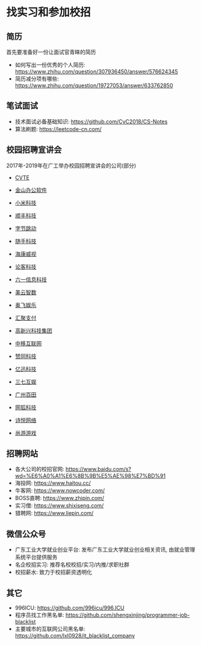 # 找实习和参加校招

## 简历
首先要准备好一份让面试官青睐的简历
- 如何写出一份优秀的个人简历: https://www.zhihu.com/question/307936450/answer/576624345
- 简历减分项有哪些: https://www.zhihu.com/question/19727053/answer/633762850

## 笔试面试
- 技术面试必备基础知识: https://github.com/CyC2018/CS-Notes
- 算法刷题: https://leetcode-cn.com/

## 校园招聘宣讲会
2017年-2019年在广工举办校园招聘宣讲会的公司(部分)

- [CVTE](http://www.cvte.com/)
- [金山办公软件](http://join.wps.cn/)
- [小米科技](https://www.mi.com/about/join/)
- [顺丰科技](http://www.sf-tech.com.cn/)
- [字节跳动](https://job.bytedance.com/)
- [随手科技](https://www.sui.com/)
- [海康威视](https://www.hikvision.com/cn/)

- [论客科技](https://www.lunkr.cn/)
- [六一信息科技](http://www.61info.cn/)
- [美云智数](https://www.meicloud.com/)
- [奥飞娱乐](http://gdalpha.zhaopin.com/)
- [汇聚支付](https://www.joinpay.com/)
- [高新兴科技集团](https://gosuncn.zhiye.com/)
- [中移互联网](http://www.cmichr.com/)
- [赞同科技](http://www.agree.com.cn/)
- [亿迅科技](http://www.eshore.cn/)

- [三七互娱](https://zhaopin.37.com/)
- [广州百田](http://www.baitianinfo.com/)
- [网狐科技](http://www.foxuc.cn/)
- [诗悦网络](http://shiyuegame.com/join/school/)
- [尚游游戏](https://www.syyx.com/)

## 招聘网站
- 各大公司的校招官网: https://www.baidu.com/s?wd=%E6%A0%A1%E6%8B%9B%E5%AE%98%E7%BD%91
- 海投网: https://www.haitou.cc/
- 牛客网: https://www.nowcoder.com/
- BOSS直聘: https://www.zhipin.com/
- 实习僧: https://www.shixiseng.com/
- 猎聘网: https://www.liepin.com/

## 微信公众号
- 广东工业大学就业创业平台: 发布广东工业大学就业创业相关资讯, 由就业管理系统平台提供服务
- 名企校招实习: 推荐名校校招/实习/内推/求职社群
- 校招薪水: 致力于校招薪资透明化

## 其它
- 996ICU: https://github.com/996icu/996.ICU
- 程序员找工作黑名单: https://github.com/shengxinjing/programmer-job-blacklist
- 主要城市的互联网公司黑名单: https://github.com/lxl0928/it_blacklist_company